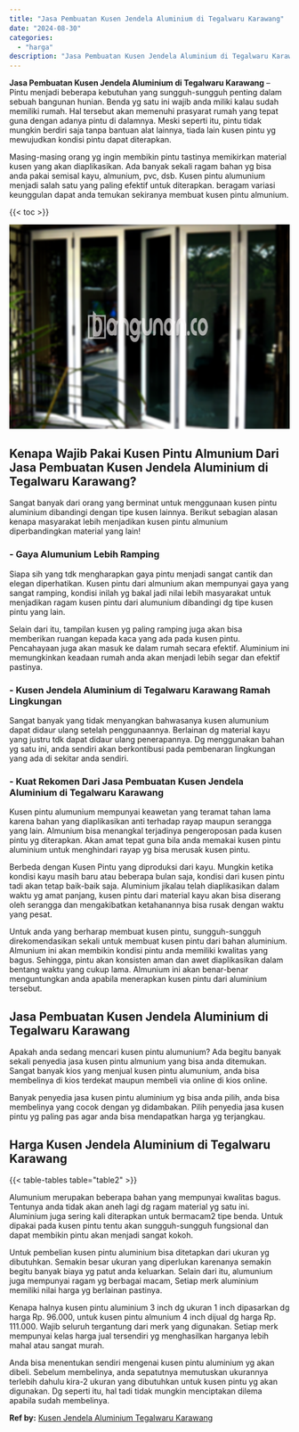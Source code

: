 ```yaml
---
title: "Jasa Pembuatan Kusen Jendela Aluminium di Tegalwaru Karawang"
date: "2024-08-30"
categories: 
  - "harga"
description: "Jasa Pembuatan Kusen Jendela Aluminium di Tegalwaru Karawang. Anda bisa menentukan sendiri mengenai kusen pintu aluminium yg akan dibeli. Sebelum membelinya,..."
---
```


**Jasa Pembuatan Kusen Jendela Aluminium di Tegalwaru Karawang** – Pintu menjadi beberapa kebutuhan yang sungguh-sungguh penting dalam sebuah bangunan hunian. Benda yg satu ini wajib anda miliki kalau sudah memiliki rumah. Hal tersebut akan memenuhi prasyarat rumah yang tepat guna dengan adanya pintu di dalamnya. Meski seperti itu, pintu tidak mungkin berdiri saja tanpa bantuan alat lainnya, tiada lain kusen pintu yg mewujudkan kondisi pintu dapat diterapkan.

Masing-masing orang yg ingin membikin pintu tastinya memikirkan material kusen yang akan diaplikasikan. Ada banyak sekali ragam bahan yg bisa anda pakai semisal kayu, almunium, pvc, dsb. Kusen pintu alumunium menjadi salah satu yang paling efektif untuk diterapkan. beragam variasi keunggulan dapat anda temukan sekiranya membuat kusen pintu almunium.

{{< toc >}}

![Jasa Pembuatan Kusen Jendela Aluminium di Tegalwaru Karawang](/images/harga-kusen-jendela-alumunium-26.png)

## Kenapa Wajib Pakai Kusen Pintu Almunium Dari Jasa Pembuatan Kusen Jendela Aluminium di Tegalwaru Karawang?

Sangat banyak dari orang yang berminat untuk menggunaan kusen pintu aluminium dibandingi dengan tipe kusen lainnya. Berikut sebagian alasan kenapa masyarakat lebih menjadikan kusen pintu almunium diperbandingkan material yang lain!

### \- Gaya Alumunium Lebih Ramping

Siapa sih yang tdk mengharapkan gaya pintu menjadi sangat cantik dan elegan diperhatikan. Kusen pintu dari almunium akan mempunyai gaya yang sangat ramping, kondisi inilah yg bakal jadi nilai lebih masyarakat untuk menjadikan ragam kusen pintu dari alumunium dibandingi dg tipe kusen pintu yang lain.

Selain dari itu, tampilan kusen yg paling ramping juga akan bisa memberikan ruangan kepada kaca yang ada pada kusen pintu. Pencahayaan juga akan masuk ke dalam rumah secara efektif. Aluminium ini memungkinkan keadaan rumah anda akan menjadi lebih segar dan efektif pastinya.

### \- Kusen Jendela Aluminium di Tegalwaru Karawang Ramah Lingkungan

Sangat banyak yang tidak menyangkan bahwasanya kusen alumunium dapat didaur ulang setelah penggunaannya. Berlainan dg material kayu yang justru tdk dapat didaur ulang penerapannya. Dg menggunakan bahan yg satu ini, anda sendiri akan berkontibusi pada pembenaran lingkungan yang ada di sekitar anda sendiri.

### \- Kuat Rekomen Dari Jasa Pembuatan Kusen Jendela Aluminium di Tegalwaru Karawang

Kusen pintu alumunium mempunyai keawetan yang teramat tahan lama karena bahan yang diaplikasikan anti terhadap rayap maupun serangga yang lain. Almunium bisa menangkal terjadinya pengeroposan pada kusen pintu yg diterapkan. Akan amat tepat guna bila anda memakai kusen pintu aluminium untuk menghindari rayap yg bisa merusak kusen pintu.

Berbeda dengan Kusen Pintu yang diproduksi dari kayu. Mungkin ketika kondisi kayu masih baru atau beberapa bulan saja, kondisi dari kusen pintu tadi akan tetap baik-baik saja. Aluminium jikalau telah diaplikasikan dalam waktu yg amat panjang, kusen pintu dari material kayu akan bisa diserang oleh serangga dan mengakibatkan ketahanannya bisa rusak dengan waktu yang pesat.

Untuk anda yang berharap membuat kusen pintu, sungguh-sungguh direkomendasikan sekali untuk membuat kusen pintu dari bahan aluminium. Almunium ini akan membikin kondisi pintu anda memiliki kwalitas yang bagus. Sehingga, pintu akan konsisten aman dan awet diaplikasikan dalam bentang waktu yang cukup lama. Almunium ini akan benar-benar menguntungkan anda apabila menerapkan kusen pintu dari aluminium tersebut.

## Jasa Pembuatan Kusen Jendela Aluminium di Tegalwaru Karawang

Apakah anda sedang mencari kusen pintu alumunium? Ada begitu banyak sekali penyedia jasa kusen pintu almunium yang bisa anda ditemukan. Sangat banyak kios yang menjual kusen pintu alumunium, anda bisa membelinya di kios terdekat maupun membeli via online di kios online.

Banyak penyedia jasa kusen pintu aluminium yg bisa anda pilih, anda bisa membelinya yang cocok dengan yg didambakan. Pilih penyedia jasa kusen pintu yg paling pas agar anda bisa mendapatkan harga yg terjangkau.

## Harga Kusen Jendela Aluminium di Tegalwaru Karawang

{{< table-tables table="table2" >}}

Alumunium merupakan beberapa bahan yang mempunyai kwalitas bagus. Tentunya anda tidak akan aneh lagi dg ragam material yg satu ini. Aluminium juga sering kali diterapkan untuk bermacam2 tipe benda. Untuk dipakai pada kusen pintu tentu akan sungguh-sungguh fungsional dan dapat membikin pintu akan menjadi sangat kokoh.

Untuk pembelian kusen pintu aluminium bisa ditetapkan dari ukuran yg dibutuhkan. Semakin besar ukuran yang diperlukan karenanya semakin begitu banyak biaya yg patut anda keluarkan. Selain dari itu, alumunium juga mempunyai ragam yg berbagai macam, Setiap merk aluminium memiliki nilai harga yg berlainan pastinya.

Kenapa halnya kusen pintu aluminium 3 inch dg ukuran 1 inch dipasarkan dg harga Rp. 96.000, untuk kusen pintu almunium 4 inch dijual dg harga Rp. 111.000. Wajib seluruh tergantung dari merk yang digunakan. Setiap merk mempunyai kelas harga jual tersendiri yg menghasilkan harganya lebih mahal atau sangat murah.

Anda bisa menentukan sendiri mengenai kusen pintu aluminium yg akan dibeli. Sebelum membelinya, anda sepatutnya memutuskan ukurannya terlebih dahulu kira-2 ukuran yang dibutuhkan untuk kusen pintu yg akan digunakan. Dg seperti itu, hal tadi tidak mungkin menciptakan dilema apabila sudah membelinya.

**Ref by:** [Kusen Jendela Aluminium Tegalwaru Karawang](https://id.wikipedia.org/wiki/Kusen)
